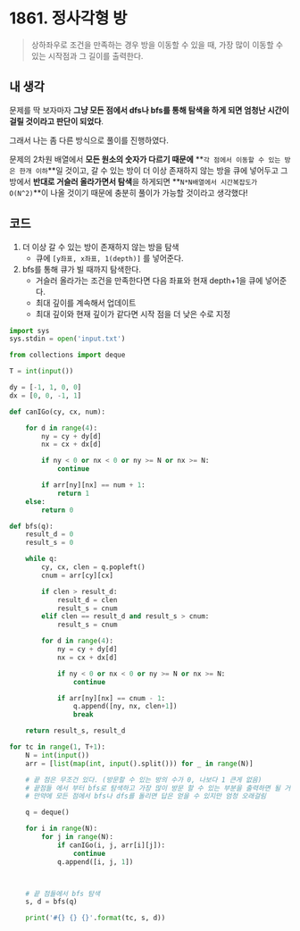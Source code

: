 # 1861. 정사각형 방

> 상하좌우로 조건을 만족하는 경우 방을 이동할 수 있을 때, 가장 많이 이동할 수 있는 시작점과 그 길이를 출력한다.



## 내 생각

문제를 딱 보자마자 **그냥 모든 점에서 dfs나 bfs를 통해 탐색을 하게 되면 엄청난 시간이 걸릴 것이라고 판단이 되었다**.

그래서 나는 좀 다른 방식으로 풀이를 진행하였다.

문제의 2차원 배열에서 **모든 원소의 숫자가 다르기 때문에** **`각 점에서 이동할 수 있는 방은 한개 이하`**일 것이고, 갈 수 있는 방이 더 이상 존재하지 않는 방을 큐에 넣어두고 그 방에서 **반대로 거슬러 올라가면서 탐색**을 하게되면 **`N*N배열에서 시간복잡도가 O(N^2)`**이 나올 것이기 때문에 충분히 풀이가 가능할 것이라고 생각했다!



## 코드

1. 더 이상 갈 수 있는 방이 존재하지 않는 방을 탐색 
   - 큐에 `[y좌표, x좌표, 1(depth)]` 를 넣어준다.
2. bfs를 통해 큐가 빌 때까지 탐색한다.
   - 거슬러 올라가는 조건을 만족한다면 다음 좌표와 현재 depth+1을 큐에 넣어준다.
   - 최대 깊이를 계속해서 업데이트
   - 최대 깊이와 현재 깊이가 같다면 시작 점을 더 낮은 수로 지정



```python
import sys
sys.stdin = open('input.txt')

from collections import deque

T = int(input())

dy = [-1, 1, 0, 0]
dx = [0, 0, -1, 1]

def canIGo(cy, cx, num):

    for d in range(4):
        ny = cy + dy[d]
        nx = cx + dx[d]

        if ny < 0 or nx < 0 or ny >= N or nx >= N:
            continue

        if arr[ny][nx] == num + 1:
            return 1
    else:
        return 0

def bfs(q):
    result_d = 0
    result_s = 0

    while q:
        cy, cx, clen = q.popleft()
        cnum = arr[cy][cx]

        if clen > result_d:
            result_d = clen
            result_s = cnum
        elif clen == result_d and result_s > cnum:
            result_s = cnum

        for d in range(4):
            ny = cy + dy[d]
            nx = cx + dx[d]

            if ny < 0 or nx < 0 or ny >= N or nx >= N:
                continue

            if arr[ny][nx] == cnum - 1:
                q.append([ny, nx, clen+1])
                break

    return result_s, result_d

for tc in range(1, T+1):
    N = int(input())
    arr = [list(map(int, input().split())) for _ in range(N)]

    # 끝 점은 무조건 있다. (방문할 수 있는 방의 수가 0, 나보다 1 큰게 없음)
    # 끝점들 에서 부터 bfs로 탐색하고 가장 많이 방문 할 수 있는 부분을 출력하면 될 거 같음
    # 만약에 모든 점에서 bfs나 dfs를 돌리면 답은 얻을 수 있지만 엄청 오래걸림

    q = deque()

    for i in range(N):
        for j in range(N):
            if canIGo(i, j, arr[i][j]):
                continue
            q.append([i, j, 1])



    # 끝 점들에서 bfs 탐색
    s, d = bfs(q)

    print('#{} {} {}'.format(tc, s, d))

```

